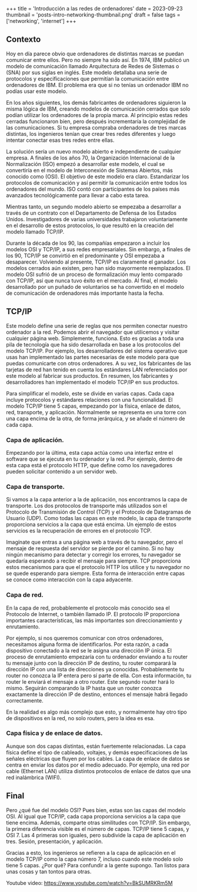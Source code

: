 +++
title = 'Introducción a las redes de ordenadores'
date = 2023-09-23
thumbnail = 'posts-intro-networking-thumbnail.png'
draft = false
tags = ['networking', 'internet']
+++

## Contexto

Hoy en día parece obvio que ordenadores de distintas marcas se puedan comunicar entre ellos. Pero no siempre ha sido así. En 1974, IBM publicó un modelo de comunicación llamado Arquitectura de Redes de Sistemas o (SNA) por sus siglas en inglés. Este modelo detallaba una serie de protocolos y especificaciones que permitían la comunicación entre ordenadores de IBM. El problema era que si no tenías un ordenador IBM no podías usar este modelo.

En los años siguientes, los demás fabricantes de ordenadores siguieron la misma lógica de IBM, creando modelos de comunicación cerrados que solo podían utilizar los ordenadores de la propia marca. Al principio estas redes cerradas funcionaron bien, pero después incrementaría la complejidad de las comunicaciones. Si tu empresa compraba ordenadores de tres marcas distintas, los ingenieros tenían que crear tres redes diferentes y luego intentar conectar esas tres redes entre ellas.

La solución sería un nuevo modelo abierto e independiente de cualquier empresa. A finales de los años 70, la Organización Internacional de la Normalización (ISO) empezó a desarrollar este modelo, el cual se convertiría en el modelo de Interconexión de Sistemas Abiertos, más conocido como (OSI). El objetivo de este modelo era claro. Estandarizar los protocolos de comunicación y así permitir la comunicación entre todos los ordenadores del mundo. ISO contó con participantes de los países más avanzados tecnológicamente para llevar a cabo esta tarea.

Mientras tanto, un segundo modelo abierto se empezaba a desarrollar a través de un contrato con el Departamento de Defensa de los Estados Unidos. Investigadores de varias universidades trabajaron voluntariamente en el desarrollo de estos protocolos, lo que resultó en la creación del modelo llamado TCP/IP.

Durante la década de los 90, las compañías empezaron a incluir los modelos OSI y TCP/IP, a sus redes empresariales. Sin embargo, a finales de los 90, TCP/IP se convirtió en el predominante y OSI empezaba a desaparecer. Volviendo al presente, TCP/IP es claramente el ganador. Los modelos cerrados aún existen, pero han sido mayormente reemplazados. El modelo OSI sufrió de un proceso de formalización muy lento comparado con TCP/IP, así que nunca tuvo éxito en el mercado. Al final, el modelo desarrollado por un puñado de voluntarios se ha convertido en el modelo de comunicación de ordenadores más importante hasta la fecha.

## TCP/IP

Este modelo define una serie de reglas que nos permiten conectar nuestro ordenador a la red. Podemos abrir el navegador que utilicemos y visitar cualquier página web. Simplemente, funciona. Esto es gracias a toda una pila de tecnología que ha sido desarrollada en base a los protocolos del modelo TCP/IP. Por ejemplo, los desarrolladores del sistema operativo que usas han implementado las partes necesarias de este modelo para que puedas comunicarte con otros ordenadores. A su vez, los fabricantes de las tarjetas de red han tenido en cuenta los estándares LAN referenciados por este modelo al fabricar sus productos. En resumen, los fabricantes y desarrolladores han implementado el modelo TCP/IP en sus productos.

Para simplificar el modelo, este se divide en varias capas. Cada capa incluye protocolos y estándares relaciones con una funcionalidad. El modelo TCP/IP tiene 5 capas, empezando por la física, enlace de datos, red, transporte, y aplicación. Normalmente se representa en una torre con una capa encima de la otra, de forma jerárquica, y se añade el número de cada capa.

### Capa de aplicación.

Empezando por la última, esta capa actúa como una interfaz entre el software que se ejecuta en tu ordenador y la red. Por ejemplo, dentro de esta capa está el protocolo HTTP, que define como los navegadores pueden solicitar contenido a un servidor web.

### Capa de transporte.

Si vamos a la capa anterior a la de aplicación, nos encontramos la capa de transporte. Los dos protocolos de transporte más utilizados son el Protocolo de Transmisión de Control (TCP) y el Protocolo de Datagramas de Usuario (UDP). Como todas las capas en este modelo, la capa de transporte proporciona servicios a la capa que está encima. Un ejemplo de estos servicios es la recuperación de errores en el protocolo TCP.

Imagínate que entras a una página web a través de tu navegador, pero el mensaje de respuesta del servidor se pierde por el camino. Si no hay ningún mecanismo para detectar y corregir los errores, tu navegador se quedaría esperando a recibir el mensaje para siempre. TCP proporciona estos mecanismos para que el protocolo HTTP los utilice y tu navegador no se quede esperando para siempre. Esta forma de interacción entre capas se conoce como interacción con la capa adyacente.

### Capa de red.

En la capa de red, probablemente el protocolo más conocido sea el Protocolo de Internet, o también llamado IP. El protocolo IP proporciona importantes características, las más importantes son direccionamiento y enrutamiento.

Por ejemplo, si nos queremos comunicar con otros ordenadores, necesitamos alguna forma de identificarlos. Por esta razón, a cada dispositivo conectado a la red se le asigna una dirección IP única. El proceso de enrutamiento empezaría con tu ordenador enviando a tu router tu mensaje junto con la dirección IP de destino, tu router comparará la dirección IP con una lista de direcciones ya conocidas. Probablemente tu router no conozca la IP entera pero sí parte de ella. Con esta información, tu router le enviará el mensaje a otro router. Este segundo router hará lo mismo. Seguirán comparando la IP hasta que un router conozca exactamente la dirección IP de destino, entonces el mensaje habrá llegado correctamente.

En la realidad es algo más complejo que esto, y normalmente hay otro tipo de dispositivos en la red, no solo routers, pero la idea es esa.

### Capa física y de enlace de datos.

Aunque son dos capas distintas, están fuertemente relacionadas. La capa física define el tipo de cableado, voltajes, y demás especificaciones de las señales eléctricas que fluyen por los cables. La capa de enlace de datos se centra en enviar los datos por el medio adecuado. Por ejemplo, una red por cable (Ethernet LAN) utiliza distintos protocolos de enlace de datos que una red inalámbrica (WIFI).

## Final

Pero ¿qué fue del modelo OSI? Pues bien, estas son las capas del modelo OSI. Al igual que TCP/IP, cada capa proporciona servicios a la capa que tiene encima. Además, comparte otras similitudes con TCP/IP. Sin embargo, la primera diferencia visible es el número de capas. TCP/IP tiene 5 capas, y OSI 7. Las 4 primeras son iguales, pero subdivide la capa de aplicación en tres. Sesión, presentación, y aplicación.

Gracias a esto, los ingenieros se refieren a la capa de aplicación en el modelo TCP/IP como la capa número 7, incluso cuando este modelo solo tiene 5 capas. ¿Por qué? Para confundir a la gente supongo. Tan listos para unas cosas y tan tontos para otras.

Youtube video: <https://www.youtube.com/watch?v=BkSUMRKRm5M>
